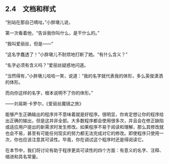    

## 2.4　文档和样式

“别站在那自己嘀咕，”小胖墩儿说，

第一次看着他，“告诉我你叫什么，是干什么的。”

“我叫爱丽丝，但是——”

“这名字蠢透了！”小胖墩儿不耐烦地打断了她。“有什么含义？”

“名字必须有含义吗？”爱丽丝疑惑地问道。

“当然得有，”小胖墩儿哈哈一笑，说道：“我的名字就代表我的体形，多么英俊潇洒的体形。

而向你这样的名字，根本说明不了你的体形。”

——刘易斯·卡罗尔，《爱丽丝魔镜之旅》

能够产生正确输出的程序并不意味着就是好程序。很明显，你肯定想让你的程序给出正确的输出，但是这并非全部。大多数程序都会使用很多次，并且会在修正缺陷或适应用户提出的新需求时发生修改。如果程序不易于阅读和理解，那么其修改就也会不易，甚至有可能任何现实的努力都无法完成对它的修改。即使程序只使用一次，你也应该注意其可读性。毕竟，你在调试这个程序时还是得阅读它。

在本节中，我们将讨论有助于程序更具可读性的四个方面：有意义的名字、注释、缩进和具名常量。
